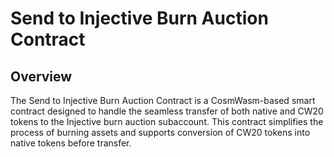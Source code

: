 # Send to Injective Burn Auction Contract

## Overview

The Send to Injective Burn Auction Contract is a CosmWasm-based smart contract designed to handle the seamless transfer of both native and CW20 tokens to the Injective burn auction subaccount. This contract simplifies the process of burning assets and supports conversion of CW20 tokens into native tokens before transfer.